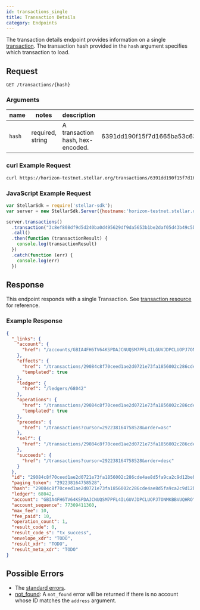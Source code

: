 ```yaml
---
id: transactions_single
title: Transaction Details
category: Endpoints
---
```


The transaction details endpoint provides information on a single [transaction](./resources/transaction.md). The transaction hash provided in the `hash` argument specifies which transaction to load.

## Request

```
GET /transactions/{hash}
```

### Arguments

|  name  |  notes  | description | example |
| ------ | ------- | ----------- | ------- |
| `hash` | required, string | A transaction hash, hex-encoded. | 6391dd190f15f7d1665ba53c63842e368f485651a53d8d852ed442a446d1c69a |

### curl Example Request

```sh
curl https://horizon-testnet.stellar.org/transactions/6391dd190f15f7d1665ba53c63842e368f485651a53d8d852ed442a446d1c69a
```

### JavaScript Example Request

```js
var StellarSdk = require('stellar-sdk');
var server = new StellarSdk.Server({hostname:'horizon-testnet.stellar.org', secure:true, port:443});

server.transactions()
  .transaction("3c8ef808df9d5d240ba0d495629df9da5653b1be2daf05d43b49c5bcbfe099bd")
  .call()
  .then(function (transactionResult) {
    console.log(transactionResult)
  })
  .catch(function (err) {
    console.log(err)
  })
```

## Response

This endpoint responds with a single Transaction.  See [transaction resource](./resources/transaction.md) for reference.

### Example Response

```json
{
  "_links": {
    "account": {
      "href": "/accounts/GBIA4FH6TV64KSPDAJCNUQSM7PFL4ILGUVJDPCLUOPJ7ONMKBBVUQHRO"
    },
    "effects": {
      "href": "/transactions/29084c8f70ceed1ae2d0721e73fa1856002c286cde4ae8d5fa9ca2c9d12bebc5/effects/{?cursor,limit,order}",
      "templated": true
    },
    "ledger": {
      "href": "/ledgers/68042"
    },
    "operations": {
      "href": "/transactions/29084c8f70ceed1ae2d0721e73fa1856002c286cde4ae8d5fa9ca2c9d12bebc5/operations/{?cursor,limit,order}",
      "templated": true
    },
    "precedes": {
      "href": "/transactions?cursor=292238164758528&order=asc"
    },
    "self": {
      "href": "/transactions/29084c8f70ceed1ae2d0721e73fa1856002c286cde4ae8d5fa9ca2c9d12bebc5"
    },
    "succeeds": {
      "href": "/transactions?cursor=292238164758528&order=desc"
    }
  },
  "id": "29084c8f70ceed1ae2d0721e73fa1856002c286cde4ae8d5fa9ca2c9d12bebc5",
  "paging_token": "292238164758528",
  "hash": "29084c8f70ceed1ae2d0721e73fa1856002c286cde4ae8d5fa9ca2c9d12bebc5",
  "ledger": 68042,
  "account": "GBIA4FH6TV64KSPDAJCNUQSM7PFL4ILGUVJDPCLUOPJ7ONMKBBVUQHRO",
  "account_sequence": 77309411360,
  "max_fee": 10,
  "fee_paid": 10,
  "operation_count": 1,
  "result_code": 0,
  "result_code_s": "tx_success",
  "envelope_xdr": "TODO",
  "result_xdr": "TODO",
  "result_meta_xdr": "TODO"
}
```

## Possible Errors

- The [standard errors](../guide/errors.md#Standard_Errors).
- [not_found](./errors/not_found.md): A `not_found` error will be returned if there is no account whose ID matches the `address` argument.

